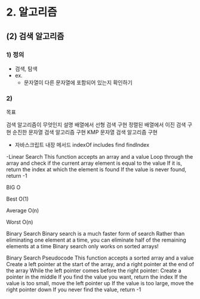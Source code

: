 # 2. 알고리즘

## (2) 검색 알고리즘

### 1) 정의

- 검색, 탐색
- ex.
  - 문자열이 다른 문자열에 포함되어 있는지 확인하기

### 2)

목표

검색 알고리즘이 무엇인지 설명
배열에서 선형 검색 구현
정렬된 배열에서 이진 검색 구현
순진한 문자열 검색 알고리즘 구현
KMP 문자열 검색 알고리즘 구현

- 자바스크립트 내장 메서드
  indexOf
  includes
  find
  findIndex

-Linear Search
This function accepts an array and a value
Loop through the array and check if the current array element is equal to the value
If it is, return the index at which the element is found
If the value is never found, return -1

BIG O

Best
O(1)

Average
O(n)

Worst
O(n)

Binary Search
Binary search is a much faster form of search
Rather than eliminating one element at a time, you can eliminate half of the remaining elements at a time
Binary search only works on sorted arrays!

Binary Search Pseudocode
This function accepts a sorted array and a value
Create a left pointer at the start of the array, and a right pointer at the end of the array
While the left pointer comes before the right pointer:
Create a pointer in the middle
If you find the value you want, return the index
If the value is too small, move the left pointer up
If the value is too large, move the right pointer down
If you never find the value, return -1
